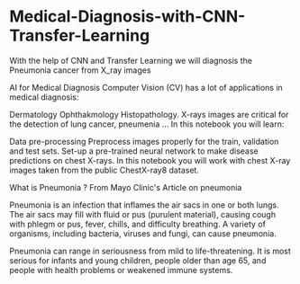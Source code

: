   # Medical-Diagnosis-with-CNN-Transfer-Learning
With the help of CNN and Transfer Learning we will diagnosis the Pneumonia cancer from X_ray images

AI for Medical Diagnosis
Computer Vision (CV) has a lot of applications in medical diagnosis:

Dermatology
Ophthakmology
Histopathology.
X-rays images are critical for the detection of lung cancer, pneumenia ... In this notebook you will learn:

Data pre-processing
Preprocess images properly for the train, validation and test sets.
Set-up a pre-trained neural network to make disease predictions on chest X-rays.
In this notebook you will work with chest X-ray images taken from the public ChestX-ray8 dataset.

What is Pneumonia ?
From Mayo Clinic's Article on pneumonia

Pneumonia is an infection that inflames the air sacs in one or both lungs. The air sacs may fill with fluid or pus (purulent material), causing cough with phlegm or pus, fever, chills, and difficulty breathing. A variety of organisms, including bacteria, viruses and fungi, can cause pneumonia.

Pneumonia can range in seriousness from mild to life-threatening. It is most serious for infants and young children, people older than age 65, and people with health problems or weakened immune systems.

